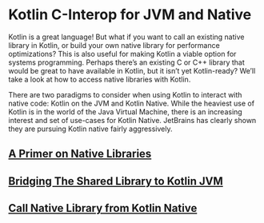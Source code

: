 # Kotlin C-Interop for JVM and Native

Kotlin is a great language! But what if you want to call an existing native library in Kotlin, or build your own native library for performance optimizations? This is also useful for making Kotlin a viable option for systems programming. Perhaps there’s an existing C or C++ library that would be great to have available in Kotlin, but it isn’t yet Kotlin-ready? We’ll take a look at how to access native libraries with Kotlin.

There are two paradigms to consider when using Kotlin to interact with native code: Kotlin on the JVM and Kotlin Native. While the heaviest use of Kotlin is in the world of the Java Virtual Machine, there is an increasing interest and set of use-cases for Kotlin Native. JetBrains has clearly shown they are pursuing Kotlin native fairly aggressively.

## [A Primer on Native Libraries](greeter)

## [Bridging The Shared Library to Kotlin JVM](greeter-jni)

## [Call Native Library from Kotlin Native](native-app)
